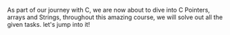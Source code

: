As part of our journey with C, we are now about to dive into C Pointers,
arrays and Strings, throughout this amazing course, we will solve out all the 
given tasks.
let's jump into it!
